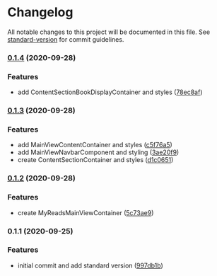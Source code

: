 # Changelog

All notable changes to this project will be documented in this file. See [standard-version](https://github.com/conventional-changelog/standard-version) for commit guidelines.

### [0.1.4](https://github.com/BrandedNomad/MyReads/compare/v0.1.3...v0.1.4) (2020-09-28)


### Features

* add ContentSectionBookDisplayContainer and styles ([78ec8af](https://github.com/BrandedNomad/MyReads/commit/78ec8af6d9bb2727853f11e957cc5857aaeeeda8))

### [0.1.3](https://github.com/BrandedNomad/MyReads/compare/v0.1.2...v0.1.3) (2020-09-28)


### Features

* add MainViewContentContainer and styles ([c5f76a5](https://github.com/BrandedNomad/MyReads/commit/c5f76a5c78faf0753d1d7ec4257e59aca61458e4))
* add MainViewNavbarComponent and styling ([3ae20f9](https://github.com/BrandedNomad/MyReads/commit/3ae20f97ae2f7365f9306654f804fc4c324a0a37))
* create ContentSectionContainer and styles ([d1c0651](https://github.com/BrandedNomad/MyReads/commit/d1c065126a16ad7d993cce4359d0f1b9d31c3c17))

### [0.1.2](https://github.com/BrandedNomad/MyReads/compare/v0.1.1...v0.1.2) (2020-09-28)


### Features

* create MyReadsMainViewContainer ([5c73ae9](https://github.com/BrandedNomad/MyReads/commit/5c73ae983efb281df6ea062739d8ec73fa8f7dab))

### 0.1.1 (2020-09-25)


### Features

* initial commit and add standard version ([997db1b](https://github.com/BrandedNomad/MyReads/commit/997db1bd0cbfb5345c044e76f8497d6c06618298))
